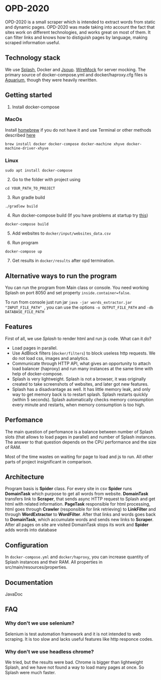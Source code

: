 # OPD-2020
OPD-2020 is a small scraper which is intended to extract words from static and dynamic pages. OPD-2020 was made taking into account the fact that sites work on different technologies, and works great on most of them. It can filter links and knows how to distiguish pages by language, making scraped information useful.
## Technology stack
We use [Splash](https://github.com/scrapinghub/splash), Docker and [Jsoup](https://jsoup.org/). [WireMock](https://github.com/tomakehurst/wiremock) for server mocking. The primary source of docker-compose.yml and docker/haproxy.cfg files is [Aquarium](https://github.com/TeamHG-Memex/aquarium), though they were heavily rewritten.
## Getting started
1. Install docker-compose 

### MacOs 

Install [homebrew](https://docs.brew.sh/Installation) if you do not have it and
use Terminal or other methods described [here](https://pilsniak.com/how-to-install-docker-on-mac-os-using-brew/) 
```
brew install docker docker-compose docker-machine xhyve docker-machine-driver-xhyve
```
### Linux
```
sudo apt install docker-compose
```
2. Go to the folder with project using
```
cd YOUR_PATH_TO_PROJECT
```
3. Run gradle build
```
./gradlew build
```
4. Run docker-compose build (If you have problems at startup try [this](https://github.com/docker/compose/issues/2180#issuecomment-147769429))
```
docker-compose build
```
5. Add websites to `docker/input/websites_data.csv`

6. Run program
```
docker-compose up
```
7. Get results in `docker/results` after opd termination.
## Alternative ways to run the program
You can run the program from Main class or console. You need working Splash on port 8050 and set property ```inside.container=false```.

To run from console just run jar ```java -jar words_extractor.jar "INPUT_FILE_PATH" ```, you can use the options ```-o OUTPUT_FILE_PATH``` and ```-db DATABASE_FILE_PATH```
## Features
First of all, we use *Splash* to render html and run js code. What can it do?

- Load pages in parallel.
- Use AdBlock filters (`docker/filters`) to block useless http requests. We do not load css, images and analytics.
- Communicate through HTTP API, what gives an opportunity to attach load balancer (haproxy) and run many instances at the same time with help of docker-compose.
- Splash is very lightweight. Splash is not a browser, it was originally created to take screenshots of websites, and later got new features.
- Splash has a disadvantage as well. It has little memory leak, and only way to get memory back is to restart splash. Splash restarts quickly (within 5 seconds). Splash automatically checks memory consumption every minute and restarts, when memory consumption is too high.

## Perfomance
The main question of perfomance is a balance between number of Splash slots (that allows to load pages in parallel) and number of Splash instances. The answer to that question depends on the CPU performance and the size of RAM.

Most of the time wastes on waiting for page to load and js to run. All other parts of project insignificant in comparison.

## Architecture
Program basis is **Spider** class. For every site in csv **Spider** runs **DomainTask** which purpose to get all words from website. **DomainTask** transfers link to **Scraper**, that sends async HTTP request to Splash and get html with related information. **PageTask** responsible for html processing, html goes through **Crawler** (responsible for link retrieving) to **LinkFilter** and through **WordExtractor** to **WordFilter**. After that links and words goes back to **DomainTask**, which accumulate words and sends new links to **Scraper**. After all pages on site are visited DomainTask stops its work and **Spider** adds words into database

## Configuration
In `docker-compose.yml` and `docker/haproxy`, you can increase quantity of Splash instances and their RAM. All properties in src/main/resources/properties.

## Documentation
JavaDoc

## FAQ
### Why don't we use selenium? 
Selenium is test automation framework and it is not intended to web scraping. It is too slow and lacks useful features like http responce codes.

### Why don't we use headless chrome? 
We tried, but the results were bad. Chrome is bigger than lightweight Splash, and we have not found a way to load many pages at once. So Splash were much faster.

